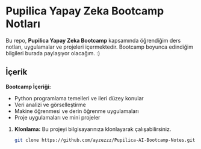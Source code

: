 # Pupilica Yapay Zeka Bootcamp Notları

Bu repo, **Pupilica Yapay Zeka Bootcamp** kapsamında öğrendiğim  ders notları, uygulamalar ve projeleri içermektedir. Bootcamp boyunca edindiğim bilgileri burada paylaşıyor olacağım. :)

## İçerik

**Bootcamp İçeriği:**

- Python programlama temelleri ve ileri düzey konular
- Veri analizi ve görselleştirme
- Makine öğrenmesi ve derin öğrenme uygulamaları
- Proje uygulamaları ve mini projeler


1. **Klonlama:** 
   Bu projeyi bilgisayarınıza klonlayarak çalışabilirsiniz.
   ```bash
   git clone https://github.com/ayzezzz/Pupilica-AI-Bootcamp-Notes.git
